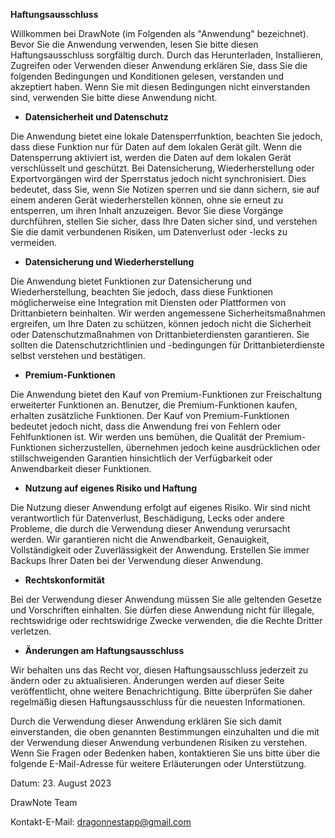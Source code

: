 **Haftungsausschluss**

Willkommen bei DrawNote (im Folgenden als "Anwendung" bezeichnet). Bevor Sie die Anwendung verwenden, lesen Sie bitte diesen Haftungsausschluss sorgfältig durch. Durch das Herunterladen, Installieren, Zugreifen oder Verwenden dieser Anwendung erklären Sie, dass Sie die folgenden Bedingungen und Konditionen gelesen, verstanden und akzeptiert haben. Wenn Sie mit diesen Bedingungen nicht einverstanden sind, verwenden Sie bitte diese Anwendung nicht.

- **Datensicherheit und Datenschutz**

Die Anwendung bietet eine lokale Datensperrfunktion, beachten Sie jedoch, dass diese Funktion nur für Daten auf dem lokalen Gerät gilt. Wenn die Datensperrung aktiviert ist, werden die Daten auf dem lokalen Gerät verschlüsselt und geschützt. Bei Datensicherung, Wiederherstellung oder Exportvorgängen wird der Sperrstatus jedoch nicht synchronisiert. Dies bedeutet, dass Sie, wenn Sie Notizen sperren und sie dann sichern, sie auf einem anderen Gerät wiederherstellen können, ohne sie erneut zu entsperren, um ihren Inhalt anzuzeigen. Bevor Sie diese Vorgänge durchführen, stellen Sie sicher, dass Ihre Daten sicher sind, und verstehen Sie die damit verbundenen Risiken, um Datenverlust oder -lecks zu vermeiden.

- **Datensicherung und Wiederherstellung**

Die Anwendung bietet Funktionen zur Datensicherung und Wiederherstellung, beachten Sie jedoch, dass diese Funktionen möglicherweise eine Integration mit Diensten oder Plattformen von Drittanbietern beinhalten. Wir werden angemessene Sicherheitsmaßnahmen ergreifen, um Ihre Daten zu schützen, können jedoch nicht die Sicherheit oder Datenschutzmaßnahmen von Drittanbieterdiensten garantieren. Sie sollten die Datenschutzrichtlinien und -bedingungen für Drittanbieterdienste selbst verstehen und bestätigen.

- **Premium-Funktionen**

Die Anwendung bietet den Kauf von Premium-Funktionen zur Freischaltung erweiterter Funktionen an. Benutzer, die Premium-Funktionen kaufen, erhalten zusätzliche Funktionen. Der Kauf von Premium-Funktionen bedeutet jedoch nicht, dass die Anwendung frei von Fehlern oder Fehlfunktionen ist. Wir werden uns bemühen, die Qualität der Premium-Funktionen sicherzustellen, übernehmen jedoch keine ausdrücklichen oder stillschweigenden Garantien hinsichtlich der Verfügbarkeit oder Anwendbarkeit dieser Funktionen.

- **Nutzung auf eigenes Risiko und Haftung**

Die Nutzung dieser Anwendung erfolgt auf eigenes Risiko. Wir sind nicht verantwortlich für Datenverlust, Beschädigung, Lecks oder andere Probleme, die durch die Verwendung dieser Anwendung verursacht werden. Wir garantieren nicht die Anwendbarkeit, Genauigkeit, Vollständigkeit oder Zuverlässigkeit der Anwendung. Erstellen Sie immer Backups Ihrer Daten bei der Verwendung dieser Anwendung.

- **Rechtskonformität**

Bei der Verwendung dieser Anwendung müssen Sie alle geltenden Gesetze und Vorschriften einhalten. Sie dürfen diese Anwendung nicht für illegale, rechtswidrige oder rechtswidrige Zwecke verwenden, die die Rechte Dritter verletzen.

- **Änderungen am Haftungsausschluss**

Wir behalten uns das Recht vor, diesen Haftungsausschluss jederzeit zu ändern oder zu aktualisieren. Änderungen werden auf dieser Seite veröffentlicht, ohne weitere Benachrichtigung. Bitte überprüfen Sie daher regelmäßig diesen Haftungsausschluss für die neuesten Informationen.

Durch die Verwendung dieser Anwendung erklären Sie sich damit einverstanden, die oben genannten Bestimmungen einzuhalten und die mit der Verwendung dieser Anwendung verbundenen Risiken zu verstehen. Wenn Sie Fragen oder Bedenken haben, kontaktieren Sie uns bitte über die folgende E-Mail-Adresse für weitere Erläuterungen oder Unterstützung.

Datum: 23. August 2023

DrawNote Team

Kontakt-E-Mail: dragonnestapp@gmail.com